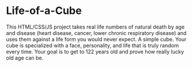 # Life-of-a-Cube
This HTML/CSS/JS project takes real life numbers of natural death by age and disease (heart disease, cancer, lower chronic respiratory disease) and uses them against a life form you would never expect. A simple cube. Your cube is specialized with a face, personality, and life that is truly random every time. Your goal is to get to 122 years old and prove how really lucky old age can be.
